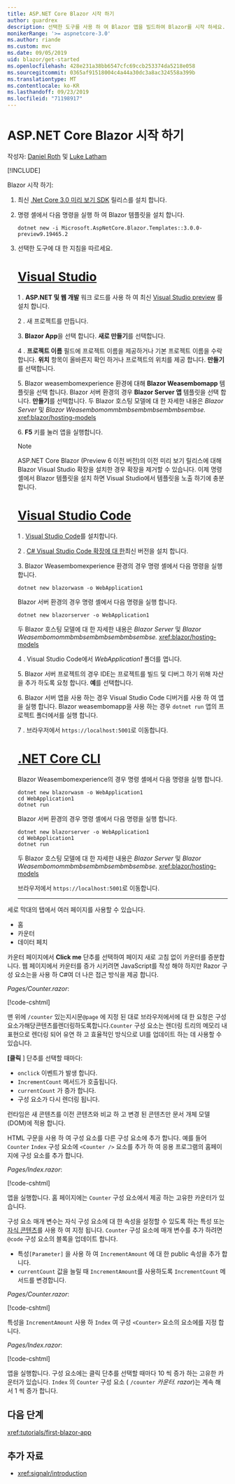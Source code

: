```yaml
---
title: ASP.NET Core Blazor 시작 하기
author: guardrex
description: 선택한 도구를 사용 하 여 Blazor 앱을 빌드하여 Blazor를 시작 하세요.
monikerRange: '>= aspnetcore-3.0'
ms.author: riande
ms.custom: mvc
ms.date: 09/05/2019
uid: blazor/get-started
ms.openlocfilehash: 428e231a38bb6547cfc69ccb253374da5218e058
ms.sourcegitcommit: 0365af91518004c4a44a30dc3a8ac324558a399b
ms.translationtype: MT
ms.contentlocale: ko-KR
ms.lasthandoff: 09/23/2019
ms.locfileid: "71198917"
---
```

# <a name="get-started-with-aspnet-core-blazor"></a>ASP.NET Core Blazor 시작 하기

작성자: [Daniel Roth](https://github.com/danroth27) 및 [Luke Latham](https://github.com/guardrex)

[!INCLUDE[](~/includes/blazorwasm-preview-notice.md)]

Blazor 시작 하기:

1. 최신 [.Net Core 3.0 미리 보기 SDK](https://dotnet.microsoft.com/download/dotnet-core/3.0) 릴리스를 설치 합니다.

1. 명령 셸에서 다음 명령을 실행 하 여 Blazor 템플릿을 설치 합니다.

   ```dotnetcli
   dotnet new -i Microsoft.AspNetCore.Blazor.Templates::3.0.0-preview9.19465.2
   ```

1. 선택한 도구에 대 한 지침을 따르세요.

   # <a name="visual-studiotabvisual-studio"></a>[Visual Studio](#tab/visual-studio)

   1 \. **ASP.NET 및 웹 개발** 워크 로드를 사용 하 여 최신 [Visual Studio preview](https://visualstudio.com/vs/preview) 를 설치 합니다.

   2 \. 새 프로젝트를 만듭니다.

   3\. **Blazor App**을 선택 합니다. **새로 만들기**를 선택합니다.

   4 \. **프로젝트 이름** 필드에 프로젝트 이름을 제공하거나 기본 프로젝트 이름을 수락합니다. **위치** 항목이 올바른지 확인 하거나 프로젝트의 위치를 제공 합니다. **만들기**를 선택합니다.

   5\. Blazor weasembomexperience 환경에 대해 **Blazor Weasembomapp** 템플릿을 선택 합니다. Blazor 서버 환경의 경우 **Blazor Server 앱** 템플릿을 선택 합니다. **만들기**를 선택합니다. 두 Blazor 호스팅 모델에 대 한 자세한 내용은 *Blazor Server* 및 *Blazor Weasembomommbmbsembmbsembmbsembse.* <xref:blazor/hosting-models>

   6\. **F5** 키를 눌러 앱을 실행합니다.

   > [!NOTE]
   > ASP.NET Core Blazor (Preview 6 이전 버전)의 이전 미리 보기 릴리스에 대해 Blazor Visual Studio 확장을 설치한 경우 확장을 제거할 수 있습니다. 이제 명령 셸에서 Blazor 템플릿을 설치 하면 Visual Studio에서 템플릿을 노출 하기에 충분 합니다.

   # <a name="visual-studio-codetabvisual-studio-code"></a>[Visual Studio Code](#tab/visual-studio-code)

   1 \. [Visual Studio Code](https://code.visualstudio.com/)를 설치합니다.

   2 \. [ C# Visual Studio Code 확장에 대 한](https://marketplace.visualstudio.com/items?itemName=ms-vscode.csharp)최신 버전을 설치 합니다.

   3\. Blazor Weasembomexperience 환경의 경우 명령 셸에서 다음 명령을 실행 합니다.

      ```dotnetcli
      dotnet new blazorwasm -o WebApplication1
      ```

      Blazor 서버 환경의 경우 명령 셸에서 다음 명령을 실행 합니다.

      ```dotnetcli
      dotnet new blazorserver -o WebApplication1
      ```

      두 Blazor 호스팅 모델에 대 한 자세한 내용은 *Blazor Server* 및 *Blazor Weasembomommbmbsembmbsembmbsembse.* <xref:blazor/hosting-models>

   4 \. Visual Studio Code에서 *WebApplication1* 폴더를 엽니다.

   5\. Blazor 서버 프로젝트의 경우 IDE는 프로젝트를 빌드 및 디버그 하기 위해 자산을 추가 하도록 요청 합니다. **예**를 선택합니다.

   6\. Blazor 서버 앱을 사용 하는 경우 Visual Studio Code 디버거를 사용 하 여 앱을 실행 합니다. Blazor weasembomapp을 사용 하는 경우 `dotnet run` 앱의 프로젝트 폴더에서를 실행 합니다.

   7 \. 브라우저에서 `https://localhost:5001`로 이동합니다.

   <!--

   # [Visual Studio for Mac](#tab/visual-studio-mac)

   1\. Install [Visual Studio for Mac](https://visualstudio.microsoft.com/vs/mac/). Switch the [Update channel to Preview](/visualstudio/mac/install-preview).

   2\. Select **File** > **New Solution** or **New Project**.

   3\. In the sidebar, select **.NET Core** > **App**.

   4\. For a Blazor Server experience, select the **Blazor Server App** template. For a Blazor WebAssembly experience, select the **Blazor WebAssembly App** template. Select **Next**. For information on the two Blazor hosting models, *Blazor Server* and *Blazor WebAssembly*, see <xref:blazor/hosting-models>.

   5\. The **Target Framework** defaults to **.NET Core 3.0**. Select **Next**.

   6\. In the **Project Name** field, enter `WebApplication1`. Select **Create**.

   7\. Select **Run** > **Run Without Debugging** to run the app *without the debugger*. Running with the debugger isn't supported at this time.

   -->

   # <a name="net-core-clitabnetcore-cli"></a>[.NET Core CLI](#tab/netcore-cli/)

   Blazor Weasembomexperience의 경우 명령 셸에서 다음 명령을 실행 합니다.

   ```dotnetcli
   dotnet new blazorwasm -o WebApplication1
   cd WebApplication1
   dotnet run
   ```

   Blazor 서버 환경의 경우 명령 셸에서 다음 명령을 실행 합니다.

   ```dotnetcli
   dotnet new blazorserver -o WebApplication1
   cd WebApplication1
   dotnet run
   ```

   두 Blazor 호스팅 모델에 대 한 자세한 내용은 *Blazor Server* 및 *Blazor Weasembomommbmbsembmbsembmbsembse.* <xref:blazor/hosting-models>

   브라우저에서 `https://localhost:5001`로 이동합니다.

   ---

세로 막대의 탭에서 여러 페이지를 사용할 수 있습니다.

* 홈
* 카운터
* 데이터 페치

카운터 페이지에서 **Click me** 단추를 선택하여 페이지 새로 고침 없이 카운터를 증분합니다. 웹 페이지에서 카운터를 증가 시키려면 JavaScript를 작성 해야 하지만 Razor 구성 요소는을 사용 하 C#여 더 나은 접근 방식을 제공 합니다.

*Pages/Counter.razor*:

[!code-cshtml[](get-started/samples_snapshot/3.x/Counter1.razor?highlight=7,12-15)]

맨 위에 `/counter` 있는지시문`@page` 에 지정 된 대로 브라우저에서에 대 한 요청은 구성요소가해당콘텐츠를렌더링하도록합니다.`Counter` 구성 요소는 렌더링 트리의 메모리 내 표현으로 렌더링 되어 유연 하 고 효율적인 방식으로 UI를 업데이트 하는 데 사용할 수 있습니다.

**[클릭** ] 단추를 선택할 때마다:

* `onclick` 이벤트가 발생 합니다.
* `IncrementCount` 메서드가 호출됩니다.
* `currentCount` 가 증가 합니다.
* 구성 요소가 다시 렌더링 됩니다.

런타임은 새 콘텐츠를 이전 콘텐츠와 비교 하 고 변경 된 콘텐츠만 문서 개체 모델 (DOM)에 적용 합니다.

HTML 구문을 사용 하 여 구성 요소를 다른 구성 요소에 추가 합니다. 예를 들어 `Counter` `Index` 구성 요소에 `<Counter />` 요소를 추가 하 여 응용 프로그램의 홈페이지에 구성 요소를 추가 합니다.

*Pages/Index.razor*:

[!code-cshtml[](get-started/samples_snapshot/3.x/Index1.razor?highlight=7)]

앱을 실행합니다. 홈 페이지에는 `Counter` 구성 요소에서 제공 하는 고유한 카운터가 있습니다.

구성 요소 매개 변수는 자식 구성 요소에 대 한 속성을 설정할 수 있도록 하는 특성 또는 [자식 콘텐츠](xref:blazor/components#child-content)를 사용 하 여 지정 됩니다. `Counter` 구성 요소에 매개 변수를 추가 하려면 `@code` 구성 요소의 블록을 업데이트 합니다.

* 특성`[Parameter]` 을 사용 하 여 `IncrementAmount` 에 대 한 public 속성을 추가 합니다.
* `currentCount` 값을 늘릴 때 `IncrementAmount`를 사용하도록 `IncrementCount` 메서드를 변경합니다.

*Pages/Counter.razor*:

[!code-cshtml[](get-started/samples_snapshot/3.x/Counter2.razor?highlight=12-13,17)]

특성을 `IncrementAmount` 사용 하 `Index` 여 구성 `<Counter>` 요소의 요소에를 지정 합니다.

*Pages/Index.razor*:

[!code-cshtml[](get-started/samples_snapshot/3.x/Index2.razor?highlight=7)]

앱을 실행합니다. 구성 요소에는 클릭 단추를 선택할 때마다 10 씩 증가 하는 고유한 카운터가 있습니다. `Index` 의 `Counter` 구성 요소 ( `/counter` *카운터. razor*)는 계속 해 서 1 씩 증가 합니다.

## <a name="next-steps"></a>다음 단계

<xref:tutorials/first-blazor-app>

## <a name="additional-resources"></a>추가 자료

* <xref:signalr/introduction>
